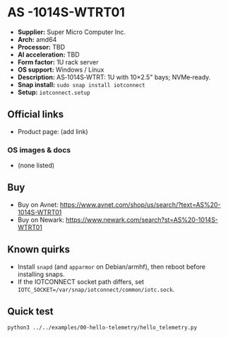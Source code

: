 # AS -1014S-WTRT01

- **Supplier:** Super Micro Computer  Inc.
- **Arch:** amd64
- **Processor:** TBD
- **AI acceleration:** TBD
- **Form factor:** 1U rack server
- **OS support:** Windows / Linux
- **Description:** AS‑1014S‑WTRT: 1U with 10×2.5" bays; NVMe‑ready.
- **Snap install:** `sudo snap install iotconnect`
- **Setup:** `iotconnect.setup`

## Official links
- Product page: (add link)

### OS images & docs
- (none listed)

## Buy
- Buy on Avnet: https://www.avnet.com/shop/us/search/?text=AS%20-1014S-WTRT01
- Buy on Newark: https://www.newark.com/search?st=AS%20-1014S-WTRT01

## Known quirks
- Install `snapd` (and `apparmor` on Debian/armhf), then reboot before installing snaps.
- If the IOTCONNECT socket path differs, set `IOTC_SOCKET=/var/snap/iotconnect/common/iotc.sock`.

## Quick test
```bash
python3 ../../examples/00-hello-telemetry/hello_telemetry.py
```
